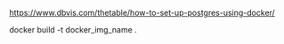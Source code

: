 https://www.dbvis.com/thetable/how-to-set-up-postgres-using-docker/ 

docker build -t docker_img_name .
